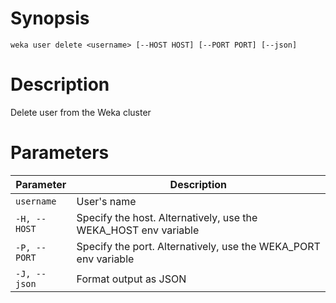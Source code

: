 # Synopsis

```weka user delete <username> [--HOST HOST] [--PORT PORT] [--json]```

# Description

Delete user from the Weka cluster

# Parameters

| Parameter | Description |
| --------- | ----------- |
| `username` | User's name |
| `-H, --HOST` | Specify the host. Alternatively, use the WEKA_HOST env variable |
| `-P, --PORT` | Specify the port. Alternatively, use the WEKA_PORT env variable |
| `-J, --json` | Format output as JSON |
